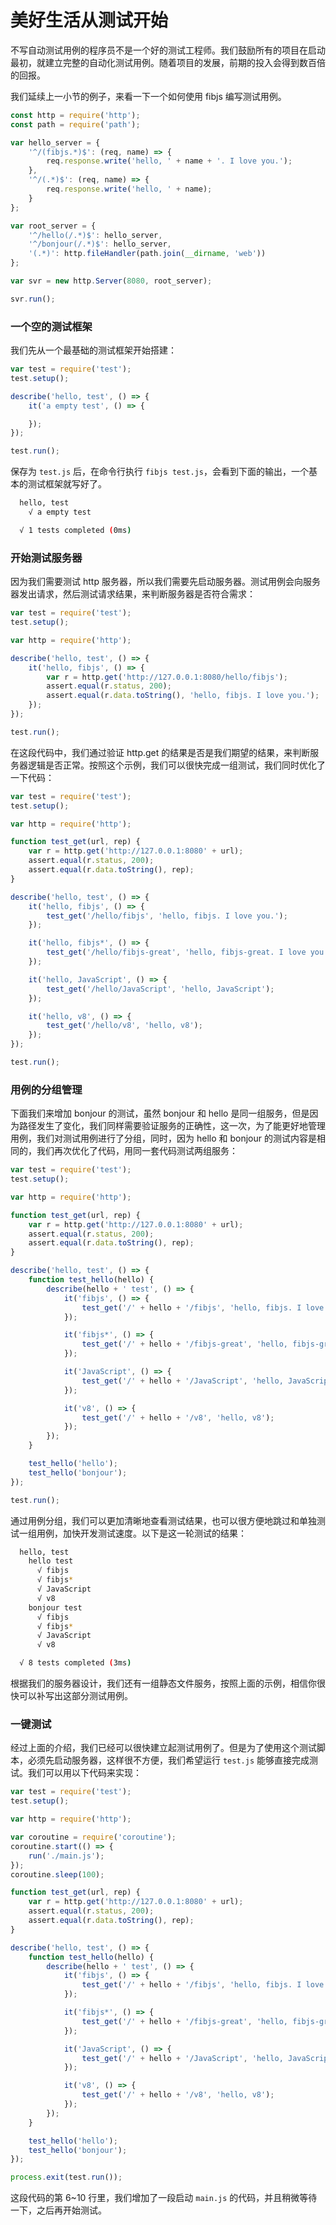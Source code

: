 # 美好生活从测试开始
不写自动测试用例的程序员不是一个好的测试工程师。我们鼓励所有的项目在启动最初，就建立完整的自动化测试用例。随着项目的发展，前期的投入会得到数百倍的回报。

我们延续上一小节的例子，来看一下一个如何使用 fibjs 编写测试用例。
```JavaScript
const http = require('http');
const path = require('path');

var hello_server = {
    '^/(fibjs.*)$': (req, name) => {
        req.response.write('hello, ' + name + '. I love you.');
    },
    '^/(.*)$': (req, name) => {
        req.response.write('hello, ' + name);
    }
};

var root_server = {
    '^/hello(/.*)$': hello_server,
    '^/bonjour(/.*)$': hello_server,
    '(.*)': http.fileHandler(path.join(__dirname, 'web'))
};

var svr = new http.Server(8080, root_server);

svr.run();
```

### 一个空的测试框架
我们先从一个最基础的测试框架开始搭建：
```JavaScript
var test = require('test');
test.setup();

describe('hello, test', () => {
    it('a empty test', () => {

    });
});

test.run();
```
保存为 `test.js` 后，在命令行执行 `fibjs test.js`，会看到下面的输出，一个基本的测试框架就写好了。
```sh
  hello, test
    √ a empty test

  √ 1 tests completed (0ms)
```
### 开始测试服务器
因为我们需要测试 http 服务器，所以我们需要先启动服务器。测试用例会向服务器发出请求，然后测试请求结果，来判断服务器是否符合需求：
```JavaScript
var test = require('test');
test.setup();

var http = require('http');

describe('hello, test', () => {
    it('hello, fibjs', () => {
        var r = http.get('http://127.0.0.1:8080/hello/fibjs');
        assert.equal(r.status, 200);
        assert.equal(r.data.toString(), 'hello, fibjs. I love you.');
    });
});

test.run();
```
在这段代码中，我们通过验证 http.get 的结果是否是我们期望的结果，来判断服务器逻辑是否正常。按照这个示例，我们可以很快完成一组测试，我们同时优化了一下代码：
```JavaScript
var test = require('test');
test.setup();

var http = require('http');

function test_get(url, rep) {
    var r = http.get('http://127.0.0.1:8080' + url);
    assert.equal(r.status, 200);
    assert.equal(r.data.toString(), rep);
}

describe('hello, test', () => {
    it('hello, fibjs', () => {
        test_get('/hello/fibjs', 'hello, fibjs. I love you.');
    });

    it('hello, fibjs*', () => {
        test_get('/hello/fibjs-great', 'hello, fibjs-great. I love you.');
    });

    it('hello, JavaScript', () => {
        test_get('/hello/JavaScript', 'hello, JavaScript');
    });

    it('hello, v8', () => {
        test_get('/hello/v8', 'hello, v8');
    });
});

test.run();
```
### 用例的分组管理
下面我们来增加 bonjour 的测试，虽然 bonjour 和 hello 是同一组服务，但是因为路径发生了变化，我们同样需要验证服务的正确性，这一次，为了能更好地管理用例，我们对测试用例进行了分组，同时，因为 hello 和 bonjour 的测试内容是相同的，我们再次优化了代码，用同一套代码测试两组服务：
```JavaScript
var test = require('test');
test.setup();

var http = require('http');

function test_get(url, rep) {
    var r = http.get('http://127.0.0.1:8080' + url);
    assert.equal(r.status, 200);
    assert.equal(r.data.toString(), rep);
}

describe('hello, test', () => {
    function test_hello(hello) {
        describe(hello + ' test', () => {
            it('fibjs', () => {
                test_get('/' + hello + '/fibjs', 'hello, fibjs. I love you.');
            });

            it('fibjs*', () => {
                test_get('/' + hello + '/fibjs-great', 'hello, fibjs-great. I love you.');
            });

            it('JavaScript', () => {
                test_get('/' + hello + '/JavaScript', 'hello, JavaScript');
            });

            it('v8', () => {
                test_get('/' + hello + '/v8', 'hello, v8');
            });
        });
    }

    test_hello('hello');
    test_hello('bonjour');
});

test.run();
```
通过用例分组，我们可以更加清晰地查看测试结果，也可以很方便地跳过和单独测试一组用例，加快开发测试速度。以下是这一轮测试的结果：
```sh
  hello, test
    hello test
      √ fibjs
      √ fibjs*
      √ JavaScript
      √ v8
    bonjour test
      √ fibjs
      √ fibjs*
      √ JavaScript
      √ v8

  √ 8 tests completed (3ms)
```
根据我们的服务器设计，我们还有一组静态文件服务，按照上面的示例，相信你很快可以补写出这部分测试用例。
### 一键测试
经过上面的介绍，我们已经可以很快建立起测试用例了。但是为了使用这个测试脚本，必须先启动服务器，这样很不方便，我们希望运行 `test.js` 能够直接完成测试。我们可以用以下代码来实现：
```JavaScript
var test = require('test');
test.setup();

var http = require('http');

var coroutine = require('coroutine');
coroutine.start(() => {
    run('./main.js');
});
coroutine.sleep(100);

function test_get(url, rep) {
    var r = http.get('http://127.0.0.1:8080' + url);
    assert.equal(r.status, 200);
    assert.equal(r.data.toString(), rep);
}

describe('hello, test', () => {
    function test_hello(hello) {
        describe(hello + ' test', () => {
            it('fibjs', () => {
                test_get('/' + hello + '/fibjs', 'hello, fibjs. I love you.');
            });

            it('fibjs*', () => {
                test_get('/' + hello + '/fibjs-great', 'hello, fibjs-great. I love you.');
            });

            it('JavaScript', () => {
                test_get('/' + hello + '/JavaScript', 'hello, JavaScript');
            });

            it('v8', () => {
                test_get('/' + hello + '/v8', 'hello, v8');
            });
        });
    }

    test_hello('hello');
    test_hello('bonjour');
});

process.exit(test.run());
```
这段代码的第 6~10 行里，我们增加了一段启动 `main.js` 的代码，并且稍微等待一下，之后再开始测试。